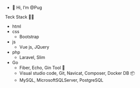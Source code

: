 - 👋 Hi, I’m @Pug

Teck Stack 🙋‍♂️
- html 
- css
    - Bootstrap
- js
    - Vue js, JQuery
- php
    - Laravel, Slim                
- Go
    - Fiber, Echo, Gin 
Tool 🔨
  -  Visual studio code, Git, Navicat, Composer, Docker
DB 📦
  - MySQL, MicrosoftSQLServer, PostgreSQL
  
<!---
Pugpaprika21/Pugpaprika21 is a ✨ special ✨ repository because its `README.md` (this file) appears on your GitHub profile.
You can click the Preview link to take a look at your changes.
--->
